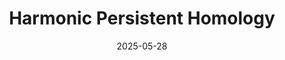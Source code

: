 ---
layout: page
title: Harmonic Persistent Homology
venue: Persistent Seminar, University of Heidelberg
date: 2025-05-28
details: false
slides: /assets/talks/2025_persistent-seminar.pdf
abstract:
---